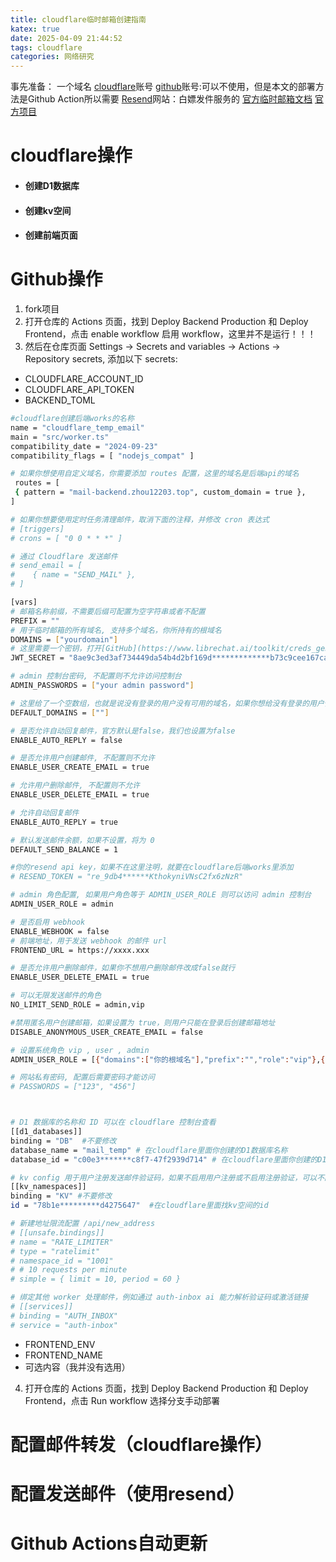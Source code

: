 ```yaml
---
title: cloudflare临时邮箱创建指南
katex: true
date: 2025-04-09 21:44:52
tags: cloudflare
categories: 网络研究
---
```

事先准备：
一个域名
[cloudflare](https://dash.cloudflare.com)账号
[github](https://github.com)账号:可以不使用，但是本文的部署方法是Github Action所以需要
[Resend](https://resend.com)网站：白嫖发件服务的
[官方临时邮箱文档](https://temp-mail-docs.awsl.uk)
[官方项目](https://github.com/dreamhunter2333/cloudflare_temp_email/tree/main)


# cloudflare操作
* #### 创建D1数据库
* #### 创建kv空间
* #### 创建前端页面
# Github操作
1.   fork项目
2.   打开仓库的 Actions 页面，找到 Deploy Backend Production 和 Deploy Frontend，点击 enable workflow 启用 workflow，这里并不是运行！！！
3.   然后在仓库页面 Settings -> Secrets and variables -> Actions -> Repository secrets, 添加以下 secrets:
* CLOUDFLARE_ACCOUNT_ID
* CLOUDFLARE_API_TOKEN
* BACKEND_TOML
```bash
#cloudflare创建后端works的名称
name = "cloudflare_temp_email"
main = "src/worker.ts"
compatibility_date = "2024-09-23"
compatibility_flags = [ "nodejs_compat" ]

# 如果你想使用自定义域名，你需要添加 routes 配置，这里的域名是后端api的域名
 routes = [
 { pattern = "mail-backend.zhou12203.top", custom_domain = true },
]   

# 如果你想要使用定时任务清理邮件，取消下面的注释，并修改 cron 表达式
# [triggers]
# crons = [ "0 0 * * *" ]

# 通过 Cloudflare 发送邮件
# send_email = [
#    { name = "SEND_MAIL" },
# ]

[vars]
# 邮箱名称前缀，不需要后缀可配置为空字符串或者不配置
PREFIX = ""
# 用于临时邮箱的所有域名, 支持多个域名，你所持有的根域名
DOMAINS = ["yourdomain"]
# 这里需要一个密钥，打开[GitHub](https://www.librechat.ai/toolkit/creds_generator) 生成后复制“JWT_SECRET”里的内容
JWT_SECRET = "8ae9c3ed3af734449da54b4d2bf169d*************b73c9cee167ca98de2a"

# admin 控制台密码, 不配置则不允许访问控制台
ADMIN_PASSWORDS = ["your admin password"]

# 这里给了一个空数组，也就是说没有登录的用户没有可用的域名，如果你想给没有登录的用户使用域名，你可以加上自己的域名[“各自域名”] 它是一个数组也可以多个
DEFAULT_DOMAINS = [""]

# 是否允许自动回复邮件，官方默认是false，我们也设置为false
ENABLE_AUTO_REPLY = false

# 是否允许用户创建邮件, 不配置则不允许
ENABLE_USER_CREATE_EMAIL = true

# 允许用户删除邮件, 不配置则不允许
ENABLE_USER_DELETE_EMAIL = true

# 允许自动回复邮件
ENABLE_AUTO_REPLY = true

# 默认发送邮件余额，如果不设置，将为 0
DEFAULT_SEND_BALANCE = 1

#你的resend api key，如果不在这里注明，就要在cloudflare后端works里添加
# RESEND_TOKEN = "re_9db4******KthokyniVNsC2fx6zNzR"

# admin 角色配置, 如果用户角色等于 ADMIN_USER_ROLE 则可以访问 admin 控制台
ADMIN_USER_ROLE = admin

# 是否启用 webhook
ENABLE_WEBHOOK = false
# 前端地址，用于发送 webhook 的邮件 url
FRONTEND_URL = https://xxxx.xxx

# 是否允许用户删除邮件，如果你不想用户删除邮件改成false就行
ENABLE_USER_DELETE_EMAIL = true

# 可以无限发送邮件的角色
NO_LIMIT_SEND_ROLE = admin,vip

#禁用匿名用户创建邮箱，如果设置为 true，则用户只能在登录后创建邮箱地址
DISABLE_ANONYMOUS_USER_CREATE_EMAIL = false

# 设置系统角色 vip , user , admin
ADMIN_USER_ROLE = [{"domains":["你的根域名"],"prefix":"","role":"vip"},{"domains":["你的根域名"],"prefix":"","role":"user"},{"domains":["你的根域名"],"prefix":"","role":"admin"}]

# 网站私有密码, 配置后需要密码才能访问
# PASSWORDS = ["123", "456"]



# D1 数据库的名称和 ID 可以在 cloudflare 控制台查看
[[d1_databases]]
binding = "DB"  #不要修改
database_name = "mail_temp" # 在cloudflare里面你创建的D1数据库名称
database_id = "c00e3*******c8f7-47f2939d714" # 在cloudflare里面你创建的D1数据库id

# kv config 用于用户注册发送邮件验证码，如果不启用用户注册或不启用注册验证，可以不配置
[[kv_namespaces]]
binding = "KV" #不要修改
id = "78b1e*********d4275647"  #在cloudflare里面找kv空间的id

# 新建地址限流配置 /api/new_address
# [[unsafe.bindings]]
# name = "RATE_LIMITER"  
# type = "ratelimit"
# namespace_id = "1001"
# # 10 requests per minute
# simple = { limit = 10, period = 60 }

# 绑定其他 worker 处理邮件，例如通过 auth-inbox ai 能力解析验证码或激活链接
# [[services]]
# binding = "AUTH_INBOX"
# service = "auth-inbox"
```
* FRONTEND_ENV
* FRONTEND_NAME
* 可选内容（我并没有选用）
4.  打开仓库的 Actions 页面，找到 Deploy Backend Production 和 Deploy Frontend，点击 Run workflow 选择分支手动部署

# 配置邮件转发（cloudflare操作）
# 配置发送邮件（使用resend）
# Github Actions自动更新